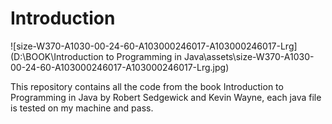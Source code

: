 # Introduction

![size-W370-A1030-00-24-60-A103000246017-A103000246017-Lrg](D:\BOOK\Introduction to Programming in Java\assets\size-W370-A1030-00-24-60-A103000246017-A103000246017-Lrg.jpg)

This repository contains all the code from the book Introduction to Programming in Java by Robert Sedgewick and Kevin Wayne, each java file is tested on my machine and pass.